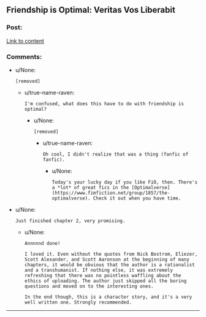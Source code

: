 ## Friendship is Optimal: Veritas Vos Liberabit

### Post:

[Link to content](https://www.fimfiction.net/story/299443/friendship-is-optimal-veritas-vos-liberabit)

### Comments:

- u/None:
  ```
  [removed]
  ```

  - u/true-name-raven:
    ```
    I'm confused, what does this have to do with friendship is optimal?
    ```

    - u/None:
      ```
      [removed]
      ```

      - u/true-name-raven:
        ```
        Oh cool, I didn't realize that was a thing (fanfic of fanfic).
        ```

        - u/None:
          ```
          Today's your lucky day if you like FiO, then. There's a *lot* of great fics in the [Optimalverse](https://www.fimfiction.net/group/1857/the-optimalverse). Check it out when you have time.
          ```

- u/None:
  ```
  Just finished chapter 2, very promising.
  ```

  - u/None:
    ```
    Annnnnd done! 

    I loved it. Even without the quotes from Nick Bostrom, Eliezer, Scott Alexander, and Scott Aaronson at the beginning of many chapters, it would be obvious that the author is a rationalist and a transhumanist. If nothing else, it was extremely refreshing that there was no pointless waffling about the ethics of uploading. The author just skipped all the boring questions and moved on to the interesting ones.

    In the end though, this is a character story, and it's a very well written one. Strongly recommended.
    ```

---

